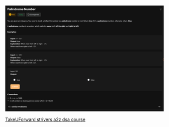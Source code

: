 ![Image 1](./images/image.png)
<!-- ![Image 2](./images/image%20copy.png)
![Image 3](./images/image%20copy%202.png)
![Image 4](./images/image%20copy%203.png) -->

[TakeUForward strivers a2z dsa course](https://takeuforward.org/strivers-a2z-dsa-course/strivers-a2z-dsa-course-sheet-2)